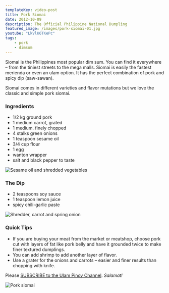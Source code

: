 ```yaml
---
templateKey: video-post
title: Pork Siomai
date: 2012-10-09
description: The Official Philippine National Dumpling
featured_image: /images/pork-siomai-01.jpg
youtube: "LkVlK6TKePc"
tags:
    - pork
    - dimsum
---
```


Siomai is the Philippines most popular dim sum. You can find it everywhere – from the tiniest streets to the mega malls. Siomai is easily the fastest merienda or even an ulam option. It has the perfect combination of pork and spicy dip (saw-sawan).

Siomai comes in different varieties and flavor mutations but we love the classic and simple pork siomai.

### Ingredients
* 1/2 kg ground pork
* 1 medium carrot, grated
* 1 medium. finely chopped
* 4 stalks green onions
* 1 teaspoon sesame oil
* 3/4 cup flour
* 1 egg
* wanton wrapper
* salt and black pepper to taste

![Sesame oil and shredded vegetables](/images/sesame-oil-carrots.jpg)

### The Dip
* 2 teaspoons soy sauce
* 1 teaspoon lemon juice
* spicy chili-garlic paste

![Shredder, carrot and spring onion](/images/shredder-carrots-onion.jpg)

### Quick Tips
* If you are buying your meat from the market or meatshop, choose pork cut with layers of fat like pork belly and have it grounded twice to make finer textured dumplings.
* You can add shrimp to add another layer of flavor.
* Use a grater for the onions and carrots – easier and finer results than chopping with knife.

Please [SUBSCRIBE to the Ulam Pinoy Channel](http://www.youtube.com/user/ulampinoy). *Salamat!*

![Pork siomai](/images/pork-siomai-01.jpg)



